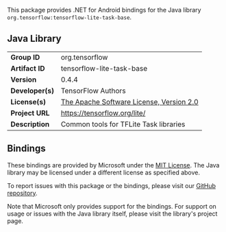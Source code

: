 This package provides .NET for Android bindings for the Java library `org.tensorflow:tensorflow-lite-task-base`.

## Java Library

| | |
|-|-|
| **Group ID** | org.tensorflow |
| **Artifact ID** | tensorflow-lite-task-base |
| **Version** | 0.4.4 |
| **Developer(s)** | TensorFlow Authors |
| **License(s)** | [The Apache Software License, Version 2.0](http://www.apache.org/licenses/LICENSE-2.0.txt) |
| **Project URL** | https://tensorflow.org/lite/ |
| **Description** | Common tools for TFLite Task libraries |

## Bindings

These bindings are provided by Microsoft under the [MIT License](https://opensource.org/licenses/MIT). The Java
library may be licensed under a different license as specified above.

To report issues with this package or the bindings, please visit our [GitHub repository](https://aka.ms/android-libraries).

Note that Microsoft only provides support for the bindings. For support on
usage or issues with the Java library itself, please visit the library's project page.
